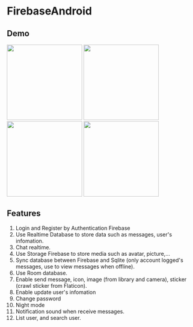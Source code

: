 # FirebaseAndroid

## Demo

<div>
<img src="https://i.imgur.com/FvFRbQi.jpg" style="width:200px;"/>
<img src="https://i.imgur.com/RlLIqbY.jpg" style="width:200px;"/>
<img src="https://i.imgur.com/sQ37e1e.jpg" style="width:200px;"/>
<img src="https://i.imgur.com/KmnymXw.jpg" style="width:200px;"/>
</div>

## Features
1. Login and Register by Authentication Firebase
2. Use Realtime Database to store data such as messages, user's infomation.
3. Chat realtime.
4. Use Storage Firebase to store media such as avatar, picture,...
5. Sync database between Firebase and Sqlite (only account logged's messages, use to view messages when offline).
6. Use Room database.
7. Enable send message, icon, image (from library and camera), sticker (crawl sticker from Flaticon).
8. Enable update user's infomation
9. Change password
10. Night mode
11. Notification sound when receive messages. 
12. List user, and search user.
